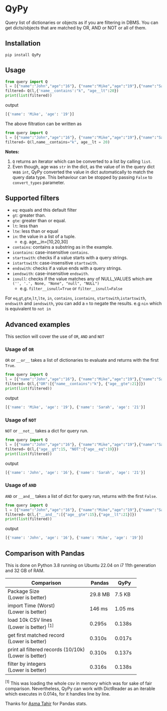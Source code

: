 # QyPy

Query list of dictionaries or objects as if you are filtering in  DBMS. You can get dicts/objects that are matched by OR, AND or NOT or all of them.

## Installation

```shell
pip install QyPy
```

## Usage

```python
from query import Q
l = [{"name":"John","age":"16"}, {"name":"Mike","age":"19"},{"name":"Sarah","age":"21"}]
filtered= Q(l,{'name__contains':"k", "age__lt":20})
print(list(filtered))
```
output
```python
[{'name': 'Mike', 'age': '19'}]
```

The above filtration can be written as
```python
from query import Q
l = [{"name":"John","age":"16"}, {"name":"Mike","age":"19"},{"name":"Sarah","age":"21"}]
filtered= Q(l,name__contains="k", age__lt = 20)

```

**Notes:** 
1. `Q` returns an iterator which can be converted to a list by calling `list`.
2. Even though, age was `str` in the dict, as the value of in the query dict was `int`, QyPy converted the value in dict automatically to match the query data type. This behaviour can be stopped by passing `False` to `convert_types` parameter.

## Supported filters
* `eq`: equals and this default filter
* `gt`: greater than.
* `gte`: greater than or equal.
* `lt`: less than 
* `lte`: less than or equal 
* `in`: the value in a list of a tuple.
    * e.g.  age__in=[10,20,30]
* `contains`: contains a substring as in the example.
* `icontains`: case-insensitive `contains`.
* `startswith`: checks if a value starts with a query strings.
* `istartswith`: case-insensitive `startswith`.
* `endswith`: checks if a value ends with a query strings.
* `iendswith`: case-insensitive `endswith`.
* `isnull`:  checks if the value matches any of NULL_VALUES which are `('', '.', None, "None", "null", "NULL")`
  * e.g. `filter__isnull=True` or `filter__isnull=False`

For `eq`,`gt`,`gte`,`lt`,`lte`, `in`, `contains`, `icontains`, `startswith`,`istartswith`, `endswith` and `iendswith`, you can add a `n` to negate the results. e.g  `nin` which is equivalent to `not in` 

   
## Advanced examples
This section will cover the use of `OR`, `AND` and `NOT`

### Usage of `OR`
`OR` or `__or__` takes a list of dictionaries to evaluate and returns with the first `True`.  
```python
from query import Q
l = [{"name":"John","age":"16"}, {"name":"Mike","age":"19"},{"name":"Sarah","age":"21"}]
filtered= Q(l,{"OR":[{"name__contains":"k"}, {"age__gte":21}]})
print(list(filtered))
```
output
```python
[{'name': 'Mike', 'age': '19'}, {'name': 'Sarah', 'age': '21'}]
```

### Usage of `NOT`
`NOT` or `__not__` takes a dict for query run.  
```python
from query import Q
l = [{"name":"John","age":"16"}, {"name":"Mike","age":"19"},{"name":"Sarah","age":"21"}]
filtered= Q(l,{"age__gt":15, "NOT":{"age__eq":19}})
print(list(filtered))
```
output
```python
[{'name': 'John', 'age': '16'}, {'name': 'Sarah', 'age': '21'}]
```

### Usage of `AND`
`AND` or `__and__` takes a list of dict for query run, returns with the first `False`.

```python
from query import Q
l = [{"name":"John","age":"16"}, {"name":"Mike","age":"19"},{"name":"Sarah","age":"21"}]
filtered= Q(l,{"__and__":[{"age__gte":15},{"age__lt":21}]})
print(list(filtered))
```
output
```python
[{'name': 'John', 'age': '16'}, {'name': 'Mike', 'age': '19'}]
```

## Comparison with Pandas

This is done on Python 3.8 running on Ubuntu 22.04 on i7 11th generation and 32 GB of RAM.

| Comparison                                                  | Pandas   | QyPy    |
|-------------------------------------------------------------|----------|---------|
| Package Size     <br/> (Lower is better)                    | 29.8 MB  | 7.5 KB  |
| import Time (Worst) <br/> (Lower is better)                 | 146 ms   | 1.05 ms |
| load 10k CSV lines<br/> (Lower is better) <sup>[1]</sup>    | 0.295s   | 0.138s  |
| get first matched record<br/> (Lower is better)             | 0.310s   | 0.017s  |
| print all filtered records (10/10k) <br/> (Lower is better) | 0.310s   | 0.137s  | 
| filter by integers <br/>(Lower is better)                   | 0.316s   | 0.138s  |

<sup>[1]</sup> This was loading the whole csv in memory which was for sake of fair comparison. 
Nevertheless,  QyPy can work with DictReader as an iterable which executes in 0.014s, for it handles line by line.

Thanks for [Asma Tahir](https://github.com/tahirasma) for Pandas stats.